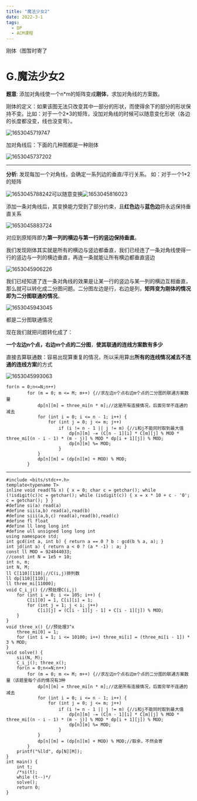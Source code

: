 ```yaml
---
title: "魔法少女2"
date: 2022-3-1
tags:
  - DP
  - ACM课程
---
```


刚体（图暂时寄了

<!-- more -->

# G.魔法少女2

**题意**: 添加对角线使一个n*m的矩阵变成**刚体**，求加对角线的方案数。

刚体的定义：如果该图无法只改变其中一部分的形状，而使得余下的部分的形状保持不变。比如：对于一个2*3的矩阵，没加对角线的时候可以随意变化形状（各边的长度都没变，线也没变弯）。

![1653045719747](C:\Users\张少禹\AppData\Roaming\Typora\typora-user-images\1653045719747.png)

加对角线后：下面的几种图都是一种刚体

![1653045737202](C:\Users\张少禹\AppData\Roaming\Typora\typora-user-images\1653045737202.png)

***

**分析**: 发现每加一个对角线，会确定一系列边的垂直/平行关系。 如：对于一个1*2的矩阵 

![1653045788242](C:\Users\张少禹\AppData\Roaming\Typora\typora-user-images\1653045788242.png)可以随意变换![1653045816023](C:\Users\张少禹\AppData\Roaming\Typora\typora-user-images\1653045816023.png)

添加一条对角线后，其变换能力受到了部分约束，且**红色边**与**蓝色边**将永远保持垂直关系

![1653045883724](C:\Users\张少禹\AppData\Roaming\Typora\typora-user-images\1653045883724.png)

对应到原矩阵即为**第一列的横边与第一行的竖边保持垂直**。

我们发现刚体其实就是所有的横边与竖边都垂直，我们已经连了一条对角线使得一行的竖边与一列的横边垂直，再连一条就能让所有横边都垂直竖边

![1653045906226](C:\Users\张少禹\AppData\Roaming\Typora\typora-user-images\1653045906226.png)

我们已经知道了连一条对角线的效果是让某一行的竖边与某一列的横边互相垂直，那么就可以转化成二分图问题。二分图左边是行，右边是列，**矩阵变为刚体的情况即为二分图联通的情况**。

![1653045943045](C:\Users\张少禹\AppData\Roaming\Typora\typora-user-images\1653045943045.png)

都是二分图联通情况

现在我们就把问题转化成了：

**一个左边n个点，右边m个点的二分图**，**使其联通的连线方案数有多少**

直接去算联通数：容易出现算重复的情况，所以采用算出**所有的连线情况减去不连通的连线方案**的方式

![1653045993063](C:\Users\张少禹\AppData\Roaming\Typora\typora-user-images\1653045993063.png)

~~~
for(n = 0;n<=N;n++)
		for (m = 0; m <= M; m++) {//求左边n个点右边m个点的二分图的联通方案数量
			dp[n][m] = three_mi[n * m];//这是所有连接情况，后面穷举不连通的减去
			for (int i = 0; i <= n - 1; i++) {
				for (int j = 0; j <= m; j++)
					if (i != n - 1 || j != m) {//i和j不能同时取到最大值
						dp[n][m] -= (C[n - 1][i] * C[m][j] % MOD * three_mi[(n - i - 1) * (m - j)] % MOD * dp[i + 1][j]) % MOD;
						dp[n][m] %= MOD;
					}
			}
			dp[n][m] = (dp[n][m] + MOD) % MOD;
		}
~~~

***

```
#include <bits/stdc++.h>
template<typename T>
inline void read(T& x) { x = 0; char c = getchar(); while (!isdigit(c))c = getchar(); while (isdigit(c)) { x = x * 10 + c - '0'; c = getchar(); } }
#define si(a) read(a)
#define sii(a,b) read(a),read(b)
#define siii(a,b,c) read(a),read(b),read(c)
#define fl float
#define ll long long int
#define ull unsigned long long int
using namespace std;
int gcd(int a, int b) { return a == 0 ? b : gcd(b % a, a); }
int jd(int a) { return a < 0 ? (a * -1) : a; }
const ll MOD = 924844033;
//const int N = 1e5 + 10;
int n, m;
int N, M;
ll C[110][110];//C(i,j)排列数
ll dp[110][110];
ll three_mi[11000];
void C_i_j() {//预处理C(i,j)
	for (int i = 0; i <= 105; i++) {
		C[i][0] = 1, C[i][i] = 1;
		for (int j = 1; j < i; j++)
			C[i][j] = (C[i - 1][j - 1] + C[i - 1][j]) % MOD;
	}
}
void three_x() {//预处理3^x
	three_mi[0] = 1;
	for (int i = 1; i <= 10100; i++) three_mi[i] = (three_mi[i - 1]) * 3 % MOD;
}
void solve() {
	sii(N, M);
	C_i_j(); three_x();
	for(n = 0;n<=N;n++)
		for (m = 0; m <= M; m++) {//求左边n个点右边m个点的二分图的联通方案数量（该题里每个点的情况有3种
			dp[n][m] = three_mi[n * m];//这是所有连接情况，后面穷举不连通的减去
			for (int i = 0; i <= n - 1; i++) {
				for (int j = 0; j <= m; j++)
					if (i != n - 1 || j != m) {//i和j不能同时取到最大值
						dp[n][m] -= (C[n - 1][i] * C[m][j] % MOD * three_mi[(n - i - 1) * (m - j)] % MOD * dp[i + 1][j]) % MOD;
						dp[n][m] %= MOD;
					}
			}
			dp[n][m] = (dp[n][m] + MOD) % MOD;//取余，不然会寄
		}
	printf("%lld", dp[N][M]);
}
int main() {
	int t;
	/*si(t);
	while (t--)*/
	solve();
	return 0;
}

```

